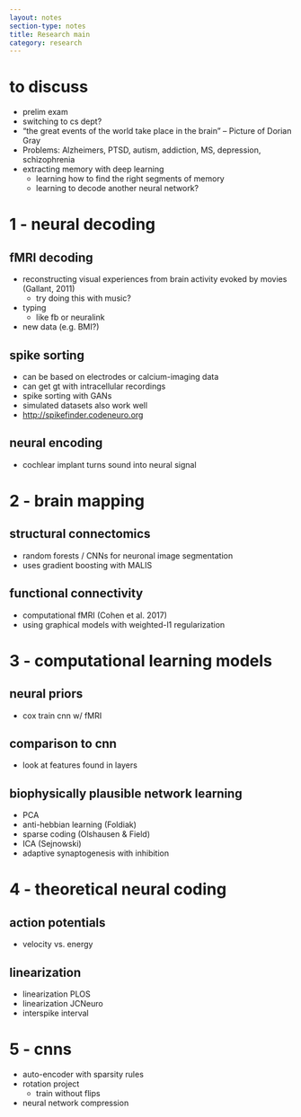 ```yaml
---
layout: notes
section-type: notes
title: Research main
category: research
---
```


# to discuss
- prelim exam
- switching to cs dept?
- “the great events of the world take place in the brain” – Picture of Dorian Gray- Problems: Alzheimers, PTSD, autism, addiction, MS, depression, schizophrenia
- extracting memory with deep learning
	- learning how to find the right segments of memory
	- learning to decode another neural network?

# 1 - neural decoding
## fMRI decoding
- reconstructing visual experiences from brain activity evoked by movies (Gallant, 2011)
	- try doing this with music?
- typing
	- like fb or neuralink
- new data (e.g. BMI?)

## spike sorting
- can be based on electrodes or calcium-imaging data
- can get gt with intracellular recordings
- spike sorting with GANs
- simulated datasets also work well
- http://spikefinder.codeneuro.org

## neural encoding
- cochlear implant turns sound into neural signal
	
# 2 - brain mapping
## structural connectomics
- random forests / CNNs for neuronal image segmentation
- uses gradient boosting with MALIS

## functional connectivity
- computational fMRI (Cohen et al. 2017)
- using graphical models with weighted-l1 regularization

# 3 - computational learning models
## neural priors
- cox train cnn w/ fMRI

## comparison to cnn
- look at features found in layers

## biophysically plausible network learning
- PCA
- anti-hebbian learning (Foldiak)
- sparse coding (Olshausen & Field)
- ICA (Sejnowski)
- adaptive synaptogenesis with inhibition

# 4 - theoretical neural coding
## action potentials
- velocity vs. energy

## linearization
- linearization PLOS
- linearization JCNeuro
- interspike interval

# 5 - cnns
- auto-encoder with sparsity rules
- rotation project
	- train without flips
- neural network compression